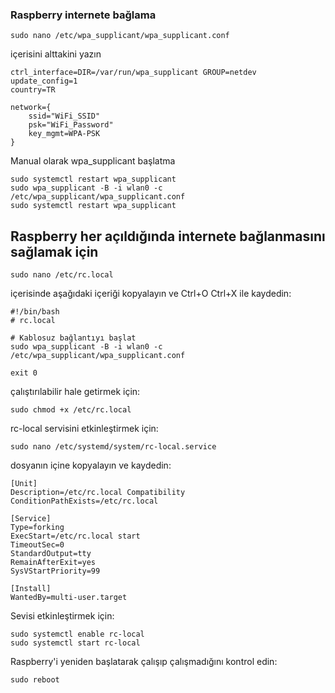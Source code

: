 ### Raspberry internete bağlama

```
sudo nano /etc/wpa_supplicant/wpa_supplicant.conf
```

içerisini alttakini yazın

```
ctrl_interface=DIR=/var/run/wpa_supplicant GROUP=netdev
update_config=1
country=TR

network={
    ssid="WiFi_SSID"
    psk="WiFi_Password"
    key_mgmt=WPA-PSK
}
```

Manual olarak wpa_supplicant başlatma

```
sudo systemctl restart wpa_supplicant
sudo wpa_supplicant -B -i wlan0 -c /etc/wpa_supplicant/wpa_supplicant.conf
sudo systemctl restart wpa_supplicant
```

## Raspberry her açıldığında internete bağlanmasını sağlamak için
```
sudo nano /etc/rc.local
```

içerisinde aşağıdaki içeriği kopyalayın ve Ctrl+O Ctrl+X ile kaydedin:
```
#!/bin/bash
# rc.local

# Kablosuz bağlantıyı başlat
sudo wpa_supplicant -B -i wlan0 -c /etc/wpa_supplicant/wpa_supplicant.conf

exit 0
```

çalıştırılabilir hale getirmek için:
```
sudo chmod +x /etc/rc.local
```

rc-local servisini etkinleştirmek için:
```
sudo nano /etc/systemd/system/rc-local.service
```
dosyanın içine kopyalayın ve kaydedin:
```
[Unit]
Description=/etc/rc.local Compatibility
ConditionPathExists=/etc/rc.local

[Service]
Type=forking
ExecStart=/etc/rc.local start
TimeoutSec=0
StandardOutput=tty
RemainAfterExit=yes
SysVStartPriority=99

[Install]
WantedBy=multi-user.target

```

Sevisi etkinleştirmek için:
```
sudo systemctl enable rc-local
sudo systemctl start rc-local
```

Raspberry'i yeniden başlatarak çalışıp çalışmadığını kontrol edin:
```
sudo reboot
```
